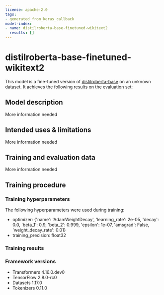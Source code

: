 ```yaml
---
license: apache-2.0
tags:
- generated_from_keras_callback
model-index:
- name: distilroberta-base-finetuned-wikitext2
  results: []
---
```


<!-- This model card has been generated automatically according to the information Keras had access to. You should
probably proofread and complete it, then remove this comment. -->

# distilroberta-base-finetuned-wikitext2

This model is a fine-tuned version of [distilroberta-base](https://huggingface.co/distilroberta-base) on an unknown dataset.
It achieves the following results on the evaluation set:


## Model description

More information needed

## Intended uses & limitations

More information needed

## Training and evaluation data

More information needed

## Training procedure

### Training hyperparameters

The following hyperparameters were used during training:
- optimizer: {'name': 'AdamWeightDecay', 'learning_rate': 2e-05, 'decay': 0.0, 'beta_1': 0.9, 'beta_2': 0.999, 'epsilon': 1e-07, 'amsgrad': False, 'weight_decay_rate': 0.01}
- training_precision: float32

### Training results



### Framework versions

- Transformers 4.16.0.dev0
- TensorFlow 2.8.0-rc0
- Datasets 1.17.0
- Tokenizers 0.11.0
